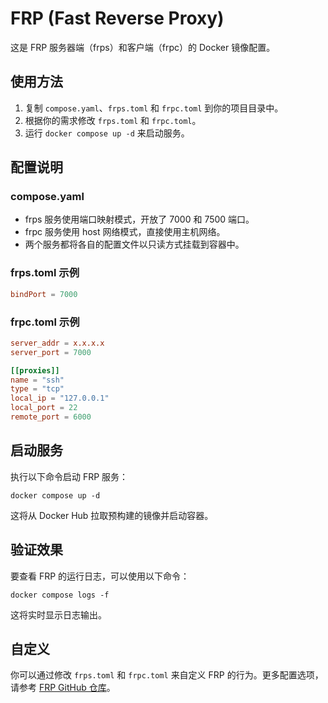 # FRP (Fast Reverse Proxy)

这是 FRP 服务器端（frps）和客户端（frpc）的 Docker 镜像配置。

## 使用方法

1. 复制 `compose.yaml`、`frps.toml` 和 `frpc.toml` 到你的项目目录中。
2. 根据你的需求修改 `frps.toml` 和 `frpc.toml`。
3. 运行 `docker compose up -d` 来启动服务。

## 配置说明

### compose.yaml

- frps 服务使用端口映射模式，开放了 7000 和 7500 端口。
- frpc 服务使用 host 网络模式，直接使用主机网络。
- 两个服务都将各自的配置文件以只读方式挂载到容器中。

### frps.toml 示例

```toml
bindPort = 7000
```

### frpc.toml 示例

```toml
server_addr = x.x.x.x
server_port = 7000

[[proxies]]
name = "ssh"
type = "tcp"
local_ip = "127.0.0.1"
local_port = 22
remote_port = 6000
```

## 启动服务

执行以下命令启动 FRP 服务：

```
docker compose up -d
```

这将从 Docker Hub 拉取预构建的镜像并启动容器。

## 验证效果

要查看 FRP 的运行日志，可以使用以下命令：

```
docker compose logs -f
```

这将实时显示日志输出。

## 自定义

你可以通过修改 `frps.toml` 和 `frpc.toml` 来自定义 FRP 的行为。更多配置选项，请参考 [FRP GitHub 仓库](https://github.com/fatedier/frp)。
